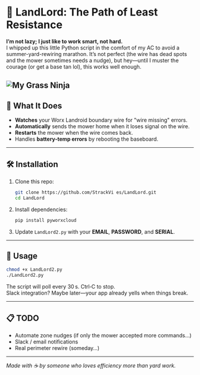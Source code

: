 
# 🌱 LandLord: The Path of Least Resistance

**I’m not lazy; I just like to work smart, not hard.**  
I whipped up this little Python script in the comfort of my AC to avoid a summer-yard-rewiring marathon. It’s not perfect (the wire has dead spots and the mower sometimes needs a nudge), but hey—until I muster the courage (or get a base tan lol), this works well enough.

![My Grass Ninja](https://i.ibb.co/fzbHhc9Y/PXL-20250429-202353689.jpg)
---

## 🚀 What It Does

- **Watches** your Worx Landroid boundary wire for "wire missing" errors.
- **Automatically** sends the mower home when it loses signal on the wire.
- **Restarts** the mower when the wire comes back.
- Handles **battery-temp errors** by rebooting the baseboard.

---

## 🛠️ Installation

1. Clone this repo:
   ```bash
   git clone https://github.com/StrackVi es/LandLord.git
   cd LandLord
   ```
2. Install dependencies:
   ```bash
   pip install pyworxcloud
   ```
3. Update `LandLord2.py` with your **EMAIL**, **PASSWORD**, and **SERIAL**.

---

## 🎉 Usage

```bash
chmod +x LandLord2.py
./LandLord2.py
```

The script will poll every 30 s. Ctrl‑C to stop.  
Slack integration? Maybe later—your app already yells when things break.

---

## 📋 TODO

- Automate zone nudges (if only the mower accepted more commands…)  
- Slack / email notifications  
- Real perimeter rewire (someday…)

---

*Made with ☕ by someone who loves efficiency more than yard work.*
